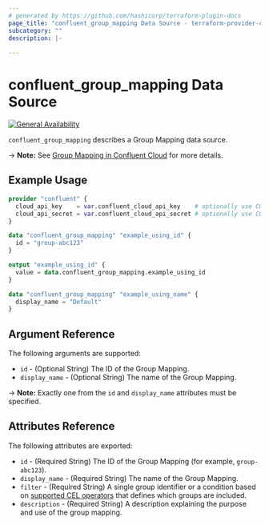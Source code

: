 ```yaml
---
# generated by https://github.com/hashicorp/terraform-plugin-docs
page_title: "confluent_group_mapping Data Source - terraform-provider-confluent"
subcategory: ""
description: |-
  
---
```


# confluent_group_mapping Data Source

[![General Availability](https://img.shields.io/badge/Lifecycle%20Stage-General%20Availability-%2345c6e8)](https://docs.confluent.io/cloud/current/api.html#section/Versioning/API-Lifecycle-Policy)

`confluent_group_mapping` describes a Group Mapping data source.

-> **Note:** See [Group Mapping in Confluent Cloud](https://docs.confluent.io/cloud/current/access-management/authenticate/sso/group-mapping/overview.html) for more details.

## Example Usage

```terraform
provider "confluent" {
  cloud_api_key    = var.confluent_cloud_api_key    # optionally use CONFLUENT_CLOUD_API_KEY env var
  cloud_api_secret = var.confluent_cloud_api_secret # optionally use CONFLUENT_CLOUD_API_SECRET env var
}

data "confluent_group_mapping" "example_using_id" {
  id = "group-abc123"
}

output "example_using_id" {
  value = data.confluent_group_mapping.example_using_id
}

data "confluent_group_mapping" "example_using_name" {
  display_name = "Default"
}
```

<!-- schema generated by tfplugindocs -->
## Argument Reference

The following arguments are supported:

- `id` - (Optional String) The ID of the Group Mapping.
- `display_name` - (Optional String) The name of the Group Mapping.

-> **Note:** Exactly one from the `id` and `display_name` attributes must be specified.

## Attributes Reference

The following attributes are exported:

- `id` - (Required String) The ID of the Group Mapping (for example, `group-abc123`).
- `display_name` - (Required String) The name of the Group Mapping.
- `filter` - (Required String) A single group identifier or a condition based on [supported CEL operators](https://docs.confluent.io/cloud/current/access-management/authenticate/sso/group-mapping/overview.html#supported-cel-operators-for-group-mapping) that defines which groups are included.
- `description` - (Required String) A description explaining the purpose and use of the group mapping.
